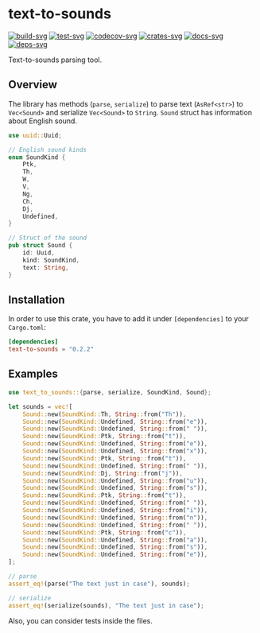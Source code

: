 # text-to-sounds

[![build-svg]][build-url]
[![test-svg]][test-url]
[![codecov-svg]][codecov-url]
[![crates-svg]][crates-url]
[![docs-svg]][docs-url]
[![deps-svg]][deps-url]

[build-svg]: https://github.com/maksugr/text-to-sounds/workflows/build/badge.svg
[build-url]: https://github.com/maksugr/text-to-sounds/actions/workflows/build.yml
[test-svg]: https://github.com/maksugr/text-to-sounds/workflows/test/badge.svg
[test-url]: https://github.com/maksugr/text-to-sounds/actions/workflows/test.yml
[codecov-svg]: https://img.shields.io/codecov/c/github/maksugr/text-to-sounds
[codecov-url]: https://codecov.io/gh/maksugr/text-to-sounds
[crates-svg]: https://img.shields.io/crates/v/text-to-sounds.svg
[crates-url]: https://crates.io/crates/text-to-sounds
[docs-svg]: https://docs.rs/text-to-sounds/badge.svg
[docs-url]: https://docs.rs/text-to-sounds
[deps-svg]: https://deps.rs/repo/github/maksugr/text-to-sounds/status.svg
[deps-url]: https://deps.rs/repo/github/maksugr/text-to-sounds

Text-to-sounds parsing tool.

## Overview

The library has methods (`parse`, `serialize`) to parse text (`AsRef<str>`) to `Vec<Sound>` and serialize `Vec<Sound>` to `String`. `Sound` struct has information about English sound.

```rust
use uuid::Uuid;

// English sound kinds
enum SoundKind {
    Ptk,
    Th,
    W,
    V,
    Ng,
    Ch,
    Dj,
    Undefined,
}

// Struct of the sound
pub struct Sound {
    id: Uuid,
    kind: SoundKind,
    text: String,
}
```

## Installation

In order to use this crate, you have to add it under `[dependencies]` to your `Cargo.toml`:

```toml
[dependencies]
text-to-sounds = "0.2.2"
```

## Examples

```rust
use text_to_sounds::{parse, serialize, SoundKind, Sound};

let sounds = vec![
    Sound::new(SoundKind::Th, String::from("Th")),
    Sound::new(SoundKind::Undefined, String::from("e")),
    Sound::new(SoundKind::Undefined, String::from(" ")),
    Sound::new(SoundKind::Ptk, String::from("t")),
    Sound::new(SoundKind::Undefined, String::from("e")),
    Sound::new(SoundKind::Undefined, String::from("x")),
    Sound::new(SoundKind::Ptk, String::from("t")),
    Sound::new(SoundKind::Undefined, String::from(" ")),
    Sound::new(SoundKind::Dj, String::from("j")),
    Sound::new(SoundKind::Undefined, String::from("u")),
    Sound::new(SoundKind::Undefined, String::from("s")),
    Sound::new(SoundKind::Ptk, String::from("t")),
    Sound::new(SoundKind::Undefined, String::from(" ")),
    Sound::new(SoundKind::Undefined, String::from("i")),
    Sound::new(SoundKind::Undefined, String::from("n")),
    Sound::new(SoundKind::Undefined, String::from(" ")),
    Sound::new(SoundKind::Ptk, String::from("c")),
    Sound::new(SoundKind::Undefined, String::from("a")),
    Sound::new(SoundKind::Undefined, String::from("s")),
    Sound::new(SoundKind::Undefined, String::from("e")),
];

// parse
assert_eq!(parse("The text just in case"), sounds);

// serialize
assert_eq!(serialize(sounds), "The text just in case");
```

Also, you can consider tests inside the files.
